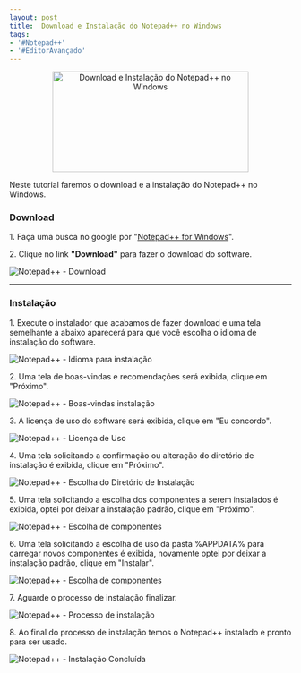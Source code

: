```yaml
---
layout: post
title:  Download e Instalação do Notepad++ no Windows
tags:
- '#Notepad++'
- '#EditorAvançado'
---
```


<div style="text-align:center">
<p><img src="https://raw.githubusercontent.com/mateusblopes/mateusblopes.github.io/master/_posts/img/NotepadInstalacao10.png" alt="Download e Instalação do Notepad++ no Windows" height="180" width="350"/></p>
</div>

<p>Neste tutorial faremos o download e a instalação do Notepad++ no Windows.</p>

<h3 id="heading3">Download</h3>

<p>1. Faça uma busca no google por "<a href="https://notepad-plus-plus.org/download/" target="_blank">Notepad++ for Windows</a>".</p>

<p>2. Clique no link <strong>"Download"</strong> para fazer o download do software. </p>

<p><img src="https://raw.githubusercontent.com/mateusblopes/mateusblopes.github.io/master/_posts/img/NotepadInstalacao1.png" alt="Notepad++ - Download" /></p>

<hr/>

<h3 id="heading3">Instalação</h3>

<p>1. Execute o instalador que acabamos de fazer download e uma tela semelhante a abaixo aparecerá para que você escolha o idioma de instalação do software.</p>

<p><img src="https://raw.githubusercontent.com/mateusblopes/mateusblopes.github.io/master/_posts/img/NotepadInstalacao2.png" alt="Notepad++ - Idioma para instalação" /></p>

<p>2. Uma tela de boas-vindas e recomendações será exibida, clique em <stron>"Próximo"</stron>.</p>

<p><img src="https://raw.githubusercontent.com/mateusblopes/mateusblopes.github.io/master/_posts/img/NotepadInstalacao3.png" alt="Notepad++ - Boas-vindas instalação" /></p>

<p>3. A licença de uso do software será exibida, clique em <stron>"Eu concordo"</stron>.</p>

<p><img src="https://raw.githubusercontent.com/mateusblopes/mateusblopes.github.io/master/_posts/img/NotepadInstalacao4.png" alt="Notepad++ - Licença de Uso" /></p>

<p>4. Uma tela solicitando a confirmação ou alteração do diretório de instalação é exibida, clique em <stron>"Próximo"</stron>.</p>

<p><img src="https://raw.githubusercontent.com/mateusblopes/mateusblopes.github.io/master/_posts/img/NotepadInstalacao5.png" alt="Notepad++ - Escolha do Diretório de Instalação" /></p>

<p>5. Uma tela solicitando a escolha dos componentes a serem instalados é exibida, optei por deixar a instalação padrão, clique em <stron>"Próximo"</stron>.</p>

<p><img src="https://raw.githubusercontent.com/mateusblopes/mateusblopes.github.io/master/_posts/img/NotepadInstalacao6.png" alt="Notepad++ - Escolha de componentes" /></p>

<p>6. Uma tela solicitando a escolha de uso da pasta %APPDATA% para carregar novos componentes é exibida, novamente optei por deixar a instalação padrão, clique em <stron>"Instalar"</stron>.</p>

<p><img src="https://raw.githubusercontent.com/mateusblopes/mateusblopes.github.io/master/_posts/img/NotepadInstalacao7.png" alt="Notepad++ - Escolha de componentes" /></p>

<p>7. Aguarde o processo de instalação finalizar.</p>

<p><img src="https://raw.githubusercontent.com/mateusblopes/mateusblopes.github.io/master/_posts/img/NotepadInstalacao8.png" alt="Notepad++ - Processo de instalação" /></p>

<p>8. Ao final do processo de instalação temos o Notepad++ instalado e pronto para ser usado.</p>

<p><img src="https://raw.githubusercontent.com/mateusblopes/mateusblopes.github.io/master/_posts/img/NotepadInstalacao9.png" alt="Notepad++ - Instalação Concluída" /></p>
